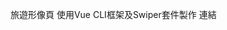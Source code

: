 旅遊形像頁
使用Vue CLI框架及Swiper套件製作
<a herf="https://summogiu.github.io/season-attractions/dist/#/">連結</a>
